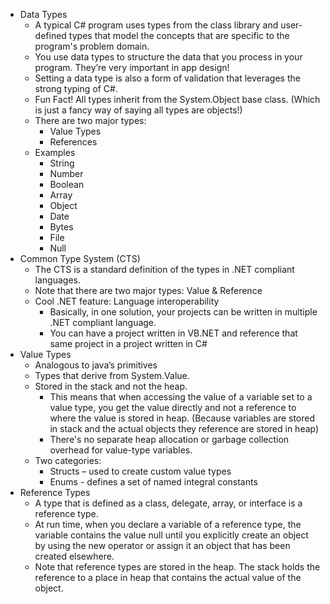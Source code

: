 * Data Types
    * A typical C# program uses types from the class library and user-defined types that model the concepts that are specific to the program's problem domain.
    * You use data types to structure the data that you process in your program. They’re very important in app design! 
    * Setting a data type is also a form of validation that leverages the strong typing of C#.
    * Fun Fact! All types inherit from the System.Object base class. (Which is just a fancy way of saying all types are objects!)
    * There are two major types:
        * Value Types
        * References
    * Examples
        * String
        * Number
        * Boolean
        * Array
        * Object
        * Date
        * Bytes
        * File
        * Null
* Common Type System (CTS)
    * The CTS is a standard definition of the types in .NET compliant languages.
    * Note that there are two major types: Value & Reference
    * Cool .NET feature: Language interoperability
        * Basically, in one solution, your projects can be written in multiple .NET compliant language.
        * You can have a project written in VB.NET and reference that same project in a project written in C#
* Value Types
    * Analogous to java’s primitives
    * Types that derive from System.Value. 
    * Stored in the stack and not the heap. 
        * This means that when accessing the value of a variable set to a value type, you get the value directly and not a reference to where the value is stored in heap. (Because variables are stored in stack and the actual objects they reference are stored in heap)
        * There's no separate heap allocation or garbage collection overhead for value-type variables.
    * Two categories:
        * Structs – used to create custom value types
        * Enums - defines a set of named integral constants 
* Reference Types
    * A type that is defined as a class, delegate, array, or interface is a reference type. 
    * At run time, when you declare a variable of a reference type, the variable contains the value null until you explicitly create an object by using the new operator or assign it an object that has been created elsewhere.
    * Note that reference types are stored in the heap. The stack holds the reference to a place in heap that contains the actual value of the object. 
